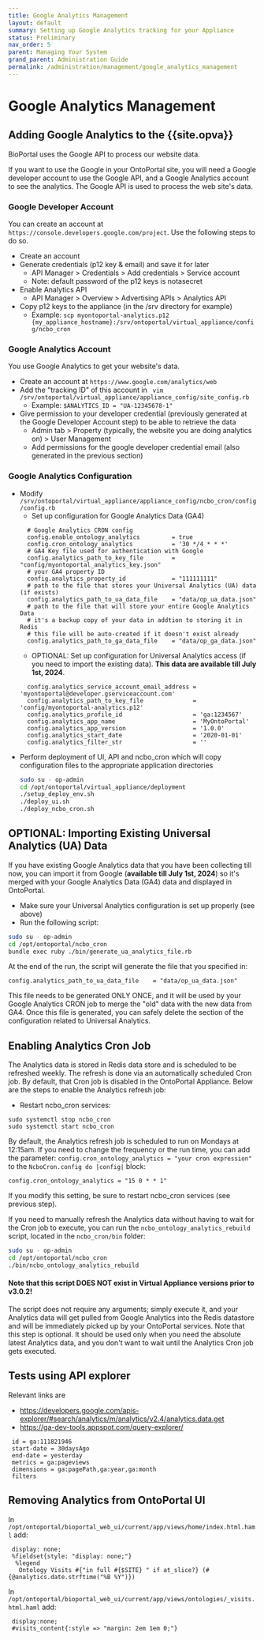 ```yaml
---
title: Google Analytics Management
layout: default
summary: Setting up Google Analytics tracking for your Appliance
status: Preliminary
nav_order: 5
parent: Managing Your System
grand_parent: Administration Guide
permalink: /administration/management/google_analytics_management
---
```


# Google Analytics Management

## Adding Google Analytics to the {{site.opva}}

BioPortal uses the Google API to process our website data. 

If you want to use the Google in your OntoPortal site,
you will need a Google developer account to use the Google API,
and a Google Analytics account to see the analytics.
The Google API is used to process the web site's data.

### Google Developer Account

You can create an account at `https://console.developers.google.com/project`.
Use the following steps to do so.

* Create an account
* Generate credentials (p12 key & email) and save it for later
  * API Manager > Credentials > Add credentials > Service account
  * Note: default password of the p12 keys is notasecret
* Enable Analytics API
  * API Manager > Overview > Advertising APIs > Analytics API
* Copy p12 keys to the appliance (in the /srv directory for example)
  * Example: `scp myontoportal-analytics.p12 {my_appliance_hostname}:/srv/ontoportal/virtual_appliance/config/ncbo_cron`

### Google Analytics Account

You use Google Analytics to get your website's data. 

* Create an account at `https://www.google.com/analytics/web`
* Add the "tracking ID" of this account in ` vim /srv/ontoportal/virtual_appliance/appliance_config/site_config.rb`
  * Example: `$ANALYTICS_ID = "UA-12345678-1"`
* Give permission to your developer credential (previously generated at the Google Developer Account step) to be able to retrieve the data
  * Admin tab > Property (typically, the website you are doing analytics on) > User Management
  * Add permissions for the google developer credential email (also generated in the previous section)

### Google Analytics Configuration  

  * Modify `/srv/ontoportal/virtual_appliance/appliance_config/ncbo_cron/config/config.rb`
    * Set up configuration for Google Analytics Data (GA4) 
    ```
      # Google Analytics CRON config
      config.enable_ontology_analytics         = true
      config.cron_ontology_analytics           = '30 */4 * * *'
      # GA4 Key file used for authentication with Google
      config.analytics_path_to_key_file        = "config/myontoportal_analytics_key.json"
      # your GA4 property ID    
      config.analytics_property_id             = "111111111"
      # path to the file that stores your Universal Analytics (UA) data (if exists)
      config.analytics_path_to_ua_data_file    = "data/op_ua_data.json"
      # path to the file that will store your entire Google Analytics Data
      # it's a backup copy of your data in addtion to storing it in Redis
      # this file will be auto-created if it doesn't exist already
      config.analytics_path_to_ga_data_file    = "data/op_ga_data.json"
    ```
    * OPTIONAL: Set up configuration for Universal Analytics access (if you need to import the existing data). **This data are available till July 1st, 2024**. 
    ```
      config.analytics_service_account_email_address = 'myontoportal@developer.gserviceaccount.com'
      config.analytics_path_to_key_file              = 'config/myontoportal-analytics.p12'
      config.analytics_profile_id                    = 'ga:1234567'
      config.analytics_app_name                      = 'MyOntoPortal'
      config.analytics_app_version                   = '1.0.0'
      config.analytics_start_date                    = '2020-01-01'
      config.analytics_filter_str                    = ''
    ```
  * Perform deployment of UI, API and ncbo_cron which will copy configuration files to the appropriate application directories
    ```bash
    sudo su - op-admin
    cd /opt/ontoportal/virtual_appliance/deployment
    ./setup_deploy_env.sh
    ./deploy_ui.sh
    ./deploy_ncbo_cron.sh
    ```
## OPTIONAL: Importing Existing Universal Analytics (UA) Data

If you have existing Google Analytics data that you have been collecting till now, you can import it from Google (**available till July 1st, 2024**) so it's merged with your Google Analytics Data (GA4) data and displayed in OntoPortal.

* Make sure your Universal Analytics configuration is set up properly (see above)
* Run the following script:
```bash
sudo su - op-admin
cd /opt/ontoportal/ncbo_cron
bundle exec ruby ./bin/generate_ua_analytics_file.rb
```
At the end of the run, the script will generate the file that you specified in:
```
config.analytics_path_to_ua_data_file    = "data/op_ua_data.json"
```
This file needs to be generated ONLY ONCE, and it will be used by your Google Analytics CRON job to merge the "old" data with the new data from GA4. Once this file is generated, you can safely delete the section of the configuration related to Universal Analytics.


## Enabling Analytics Cron Job

The Analytics data is stored in Redis data store and is scheduled to be refreshed weekly. The refresh is done via an automatically scheduled Cron job. By default, that Cron job is disabled in the OntoPortal Appliance. Below are the steps to enable the Analytics refresh job: 

* Restart ncbo_cron services:
```
sudo systemctl stop ncbo_cron
sudo systemctl start ncbo_cron
```
By default, the Analytics refresh job is scheduled to run on Mondays at 12:15am. If you need to change the frequency or the run time, you can add the parameter: `config.cron_ontology_analytics = "your cron expression"` to the `NcboCron.config do |config|` block:
```
config.cron_ontology_analytics = "15 0 * * 1"
```

If you modify this setting, be sure to restart ncbo_cron services (see previous step).

If you need to manually refresh the Analytics data without having to wait for the Cron job to execute, you can run the `ncbo_ontology_analytics_rebuild` script, located in the `ncbo_cron/bin` folder:
```bash
sudo su - op-admin
cd /opt/ontoportal/ncbo_cron
./bin/ncbo_ontology_analytics_rebuild
```

#### Note that this script DOES NOT exist in Virtual Appliance versions prior to v3.0.2! 

The script does not require any arguments; simply execute it, and your Analytics data will get pulled from Google Analytics into the Redis datastore and will be immediately picked up by your OntoPortal services. Note that this step is optional. It should be used only when you need the absolute latest Analytics data, and you don't want to wait until the Analytics Cron job gets executed.

## Tests using API explorer

Relevant links are
* https://developers.google.com/apis-explorer/#search/analytics/m/analytics/v2.4/analytics.data.get
* https://ga-dev-tools.appspot.com/query-explorer/

```
 id = ga:111821946
 start-date = 30daysAgo
 end-date = yesterday
 metrics = ga:pageviews
 dimensions = ga:pagePath,ga:year,ga:month
 filters
```

## Removing Analytics from OntoPortal UI

In `/opt/ontoportal/bioportal_web_ui/current/app/views/home/index.html.haml` add:

```
 display: none;
 %fieldset{style: "display: none;"}
  %legend
   Ontology Visits #{"in full #{$SITE} " if at_slice?} (#{@analytics.date.strftime("%B %Y")})
```

In `/opt/ontoportal/bioportal_web_ui/current/app/views/ontologies/_visits.html.haml` add:

```
 display:none;
 #visits_content{:style => "margin: 2em 1em 0;"}
 ```
